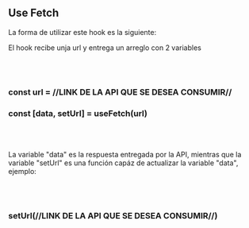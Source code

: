 <h2>Use Fetch</h2>
<p>La forma de utilizar este hook es la siguiente:</p>
<p>El hook recibe unja url y entrega un arreglo con 2 variables</p><br><br>
<h3>const url = //LINK DE LA API QUE SE DESEA CONSUMIR//</h3>
<h3>const [data, setUrl] = useFetch(url)</h3><br><br>
<p>La variable "data" es la respuesta entregada por la API, mientras que la variable "setUrl" es una función capáz de actualizar la variable "data", ejemplo:</p><br><br>
<h3>setUrl(//LINK DE LA API QUE SE DESEA CONSUMIR//)</h3>

